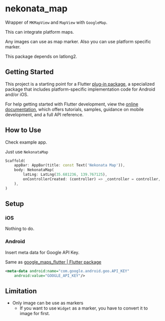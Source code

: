 # nekonata_map

Wrapper of `MKMapView` and `MapView` with `GoogleMap`.

This can integrate platform maps.

Any images can use as map marker. Also you can use platform specific marker.

This package depends on latlong2.

## Getting Started

This project is a starting point for a Flutter
[plug-in package](https://flutter.dev/to/develop-plugins),
a specialized package that includes platform-specific implementation code for
Android and/or iOS.

For help getting started with Flutter development, view the
[online documentation](https://docs.flutter.dev), which offers tutorials,
samples, guidance on mobile development, and a full API reference.

## How to Use

Check example app.

Just use `NekonataMap`

```dart
Scaffold(
    appBar: AppBar(title: const Text('Nekonata Map')),
    body: NekonataMap(
        latLng: LatLng(35.681236, 139.767125),
        onControllerCreated: (controller) => _controller = controller,
    ),
)
```

## Setup

### iOS

Nothing to do.

### Android

Insert meta data for Google API Key.

Same as [google_maps_flutter | Flutter package](https://pub.dev/packages/google_maps_flutter)

```xml
<meta-data android:name="com.google.android.geo.API_KEY"
    android:value="GOOGLE_API_KEY"/>
```

## Limitation

- Only image can be use as markers
  - If you want to use `Widget` as a marker, you have to convert it to image for first.
